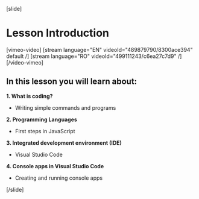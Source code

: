 [slide]

# Lesson Introduction

[vimeo-video]
[stream language="EN" videoId="489879790/8300ace394" default /]
[stream language="RO" videoId="499111243/c6ea27c7d9"  /]
[/video-vimeo]

## In this lesson you will learn about:

**1. What is coding?**
- Writing simple commands and programs

**2. Programming Languages**
- First steps in JavaScript

**3. Integrated development environment (IDE)**
- Visual Studio Code

**4. Console apps in Visual Studio Code**
- Creating and running console apps

[/slide]